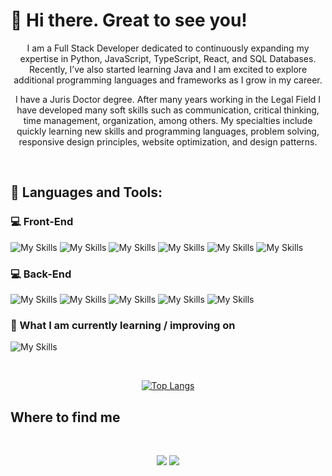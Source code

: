 # 👋 Hi there. Great to see you!

<div align="center">
  
I am a Full Stack Developer dedicated to continuously expanding my expertise in Python, JavaScript, TypeScript, React, and SQL Databases. Recently, I’ve also started learning Java and I am excited to explore additional programming languages and frameworks as I grow in my career.

I have a Juris Doctor degree. After many years working in the Legal Field I have developed many soft skills such as communication, critical thinking, time management, organization, among others. My specialties include quickly learning new skills and programming languages, problem solving, responsive design principles, website optimization, and design patterns.

 </div>
</a>

<br />

<h2>
🚀 Languages and Tools:
</h2>

<h3>
 💻 Front-End
</h3>

![My Skills](https://img.shields.io/badge/React-20232A?style=for-the-badge&logo=react&logoColor=61DAFB)
![My Skills](https://img.shields.io/badge/TypeScript-007ACC?style=for-the-badge&logo=typescript&logoColor=white)
![My Skills](https://img.shields.io/badge/JavaScript-323330?style=for-the-badge&logo=javascript&logoColor=F7DF1E)
![My Skills](https://img.shields.io/badge/CSS3-1572B6?style=for-the-badge&logo=css3&logoColor=white)
![My Skills](https://img.shields.io/badge/Redux-593D88?style=for-the-badge&logo=redux&logoColor=white)
![My Skills](https://img.shields.io/badge/Jest-C21325?style=for-the-badge&logo=jest&logoColor=white)

 <h3>
 💻 Back-End
</h3>

![My Skills](https://img.shields.io/badge/Python-FFD43B?style=for-the-badge&logo=python&logoColor=blue)
![My Skills](https://img.shields.io/badge/Node%20js-339933?style=for-the-badge&logo=nodedotjs&logoColor=white)
![My Skills](https://img.shields.io/badge/TypeScript-007ACC?style=for-the-badge&logo=typescript&logoColor=white)
![My Skills](https://img.shields.io/badge/Docker-2CA5E0?style=for-the-badge&logo=docker&logoColor=white)
![My Skills](https://img.shields.io/badge/MySQL-005C84?style=for-the-badge&logo=mysql&logoColor=white)


<h3>
  🌱 What I am currently learning / improving on
</h3>

![My Skills](https://img.shields.io/badge/Java-ED8B00?style=for-the-badge&logo=openjdk&logoColor=white)

<br />

<div align="center">

[![Top Langs](https://github-readme-stats.vercel.app/api/top-langs/?username=raissavillela&layout=donut-vertical)](https://github.com/raissavillela/github-readme-stats)

</div>

<h2>
  Where to find me
</h2>
<br />
<div id="header" align="center">
 
  <a href="https://www.linkedin.com/in/raissa-villela/" target="_blank"><img src="https://img.shields.io/badge/-LinkedIn-%230077B5?style=for-the-badge&logo=linkedin&logoColor=white" target="_blank"></a> 
  <a href = "mailto:raissavillela@gmail.com"><img src="https://img.shields.io/badge/-Gmail-%23333?style=for-the-badge&logo=gmail&logoColor=white" target="_blank"></a>

</div>
